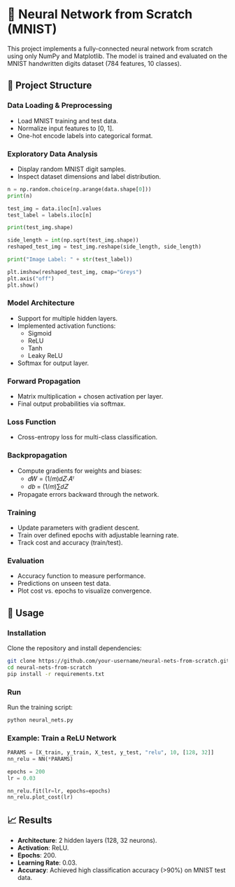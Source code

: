 # 🧠 Neural Network from Scratch (MNIST)

This project implements a fully-connected neural network from scratch using only NumPy and Matplotlib.
The model is trained and evaluated on the MNIST handwritten digits dataset (784 features, 10 classes).

## 📂 Project Structure

### Data Loading & Preprocessing

- Load MNIST training and test data.
- Normalize input features to [0, 1].
- One-hot encode labels into categorical format.

### Exploratory Data Analysis

- Display random MNIST digit samples.
- Inspect dataset dimensions and label distribution. <br>

```python
n = np.random.choice(np.arange(data.shape[0]))
print(n)

test_img = data.iloc[n].values
test_label = labels.iloc[n]

print(test_img.shape)

side_length = int(np.sqrt(test_img.shape))
reshaped_test_img = test_img.reshape(side_length, side_length)

print("Image Label: " + str(test_label))

plt.imshow(reshaped_test_img, cmap="Greys")
plt.axis("off")
plt.show()
```

### Model Architecture

- Support for multiple hidden layers.
- Implemented activation functions:
  - Sigmoid
  - ReLU
  - Tanh
  - Leaky ReLU
- Softmax for output layer.

### Forward Propagation

- Matrix multiplication + chosen activation per layer.
- Final output probabilities via softmax.

### Loss Function

- Cross-entropy loss for multi-class classification.

### Backpropagation

- Compute gradients for weights and biases:
  - 𝑑𝑊 = (1/𝑚)𝑑𝑍⋅𝐴ᵀ
  - 𝑑𝑏 = (1/𝑚)∑𝑑𝑍
- Propagate errors backward through the network.

### Training

- Update parameters with gradient descent.
- Train over defined epochs with adjustable learning rate.
- Track cost and accuracy (train/test).

### Evaluation

- Accuracy function to measure performance.
- Predictions on unseen test data.
- Plot cost vs. epochs to visualize convergence.

## 🚀 Usage

### Installation

Clone the repository and install dependencies:

```bash
git clone https://github.com/your-username/neural-nets-from-scratch.git
cd neural-nets-from-scratch
pip install -r requirements.txt
```

### Run

Run the training script:

```bash
python neural_nets.py
```

### Example: Train a ReLU Network

```python
PARAMS = [X_train, y_train, X_test, y_test, "relu", 10, [128, 32]]
nn_relu = NN(*PARAMS)

epochs = 200
lr = 0.03

nn_relu.fit(lr=lr, epochs=epochs)
nn_relu.plot_cost(lr)
```

## 📈 Results

- **Architecture**: 2 hidden layers (128, 32 neurons).
- **Activation**: ReLU.
- **Epochs**: 200.
- **Learning Rate**: 0.03.
- **Accuracy**: Achieved high classification accuracy (>90%) on MNIST test data.
